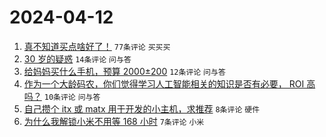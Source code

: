 # 2024-04-12

1. [真不知道买点啥好了！](https://www.v2ex.com/t/1031815) `77条评论` `买买买`
1. [30 岁的疑惑](https://www.v2ex.com/t/1031820) `14条评论` `问与答`
1. [给妈妈买什么手机，预算 2000±200](https://www.v2ex.com/t/1031819) `12条评论` `问与答`
1. [作为一个大龄码农，你们觉得学习人工智能相关的知识是否有必要， ROI 高吗？](https://www.v2ex.com/t/1031816) `10条评论` `问与答`
1. [自己攒个 itx 或 matx 用于开发的小主机，求推荐](https://www.v2ex.com/t/1031817) `8条评论` `硬件`
1. [为什么我解锁小米不用等 168 小时](https://www.v2ex.com/t/1031821) `7条评论` `小米`
